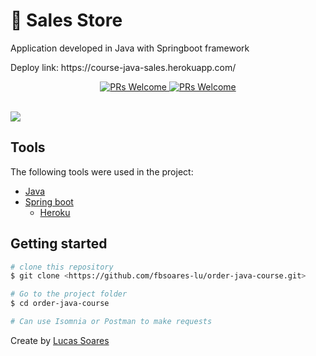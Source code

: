 # :convenience_store: Sales Store 

Application developed in Java with Springboot framework
<p>Deploy link: https://course-java-sales.herokuapp.com/</p>

<p align="center">
  <a href="http://makeapullrequest.com">
    <img src="https://img.shields.io/badge/progress-100%25-brightgreen.svg" alt="PRs Welcome">
  </a>
  <a href="http://makeapullrequest.com">
    <img src="https://img.shields.io/badge/contribuition-welcome-brightgreen.svg" alt="PRs Welcome">
  </a>
</p>



  <br>
    <img src="./src/assets/video.gif"/>
  </br>


## Tools
The following tools were used in the project:

- [Java](https://www.java.com/pt-BR/)
- [Spring boot](https://spring.io/projects/spring-boot)
  - [Heroku]()

## Getting started

```bash
# clone this repository
$ git clone <https://github.com/fbsoares-lu/order-java-course.git>

# Go to the project folder
$ cd order-java-course

# Can use Isomnia or Postman to make requests
```
Create by [Lucas Soares](https://github.com/fbsoares-lu)

